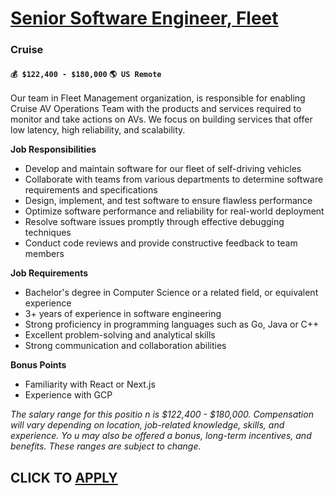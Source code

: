 # [Senior Software Engineer, Fleet](https://www.remotewlb.com/apply/senior-software-engineer-fleet)  
### Cruise  
#### `💰 $122,400 - $180,000` `🌎 US Remote`  

Our team in Fleet Management organization, is responsible for enabling Cruise AV Operations Team with the products and services required to monitor and take actions on AVs. We focus on building services that offer low latency, high reliability, and scalability.

**Job Responsibilities**

  * Develop and maintain software for our fleet of self-driving vehicles
  * Collaborate with teams from various departments to determine software requirements and specifications
  * Design, implement, and test software to ensure flawless performance
  * Optimize software performance and reliability for real-world deployment
  * Resolve software issues promptly through effective debugging techniques
  * Conduct code reviews and provide constructive feedback to team members

  
**Job Requirements**

  * Bachelor's degree in Computer Science or a related field, or equivalent experience
  * 3+ years of experience in software engineering
  * Strong proficiency in programming languages such as Go, Java or C++
  * Excellent problem-solving and analytical skills
  * Strong communication and collaboration abilities

  
**Bonus Points**

  * Familiarity with React or Next.js
  * Experience with GCP

_The salary range for this positio_ _n is $122,400 - $180,000. Compensation will vary depending on location, job-related knowledge, skills, and experience. Yo_ _u may also be offered a bonus, long-term incentives, and benefits. These ranges are subject to change._

  
## CLICK TO [APPLY](https://www.remotewlb.com/apply/senior-software-engineer-fleet)

